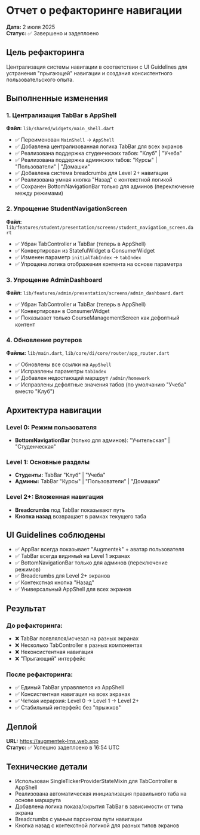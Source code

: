# Отчет о рефакторинге навигации

**Дата:** 2 июля 2025  
**Статус:** ✅ Завершено и задеплоено

## Цель рефакторинга

Централизация системы навигации в соответствии с UI Guidelines для устранения "прыгающей" навигации и создания консистентного пользовательского опыта.

## Выполненные изменения

### 1. Централизация TabBar в AppShell

**Файл:** `lib/shared/widgets/main_shell.dart`

- ✅ Переименован `MainShell` → `AppShell`
- ✅ Добавлена централизованная логика TabBar для всех экранов
- ✅ Реализована поддержка студенческих табов: "Клуб" | "Учеба"
- ✅ Реализована поддержка админских табов: "Курсы" | "Пользователи" | "Домашки"
- ✅ Добавлена система breadcrumbs для Level 2+ навигации
- ✅ Реализована умная кнопка "Назад" с контекстной логикой
- ✅ Сохранен BottomNavigationBar только для админов (переключение между режимами)

### 2. Упрощение StudentNavigationScreen

**Файл:** `lib/features/student/presentation/screens/student_navigation_screen.dart`

- ✅ Убран TabController и TabBar (теперь в AppShell)
- ✅ Конвертирован из StatefulWidget в ConsumerWidget
- ✅ Изменен параметр `initialTabIndex` → `tabIndex`
- ✅ Упрощена логика отображения контента на основе параметра

### 3. Упрощение AdminDashboard

**Файл:** `lib/features/admin/presentation/screens/admin_dashboard.dart`

- ✅ Убран TabController и TabBar (теперь в AppShell)
- ✅ Конвертирован в ConsumerWidget
- ✅ Показывает только CourseManagementScreen как дефолтный контент

### 4. Обновление роутеров

**Файлы:** `lib/main.dart`, `lib/core/di/core/router/app_router.dart`

- ✅ Обновлены все ссылки на `AppShell`
- ✅ Исправлены параметры `tabIndex`
- ✅ Добавлен недостающий маршрут `/admin/homework`
- ✅ Исправлены дефолтные значения табов (по умолчанию "Учеба" вместо "Клуб")

## Архитектура навигации

### Level 0: Режим пользователя
- **BottomNavigationBar** (только для админов): "Учительская" | "Студенческая"

### Level 1: Основные разделы
- **Студенты:** TabBar "Клуб" | "Учеба"  
- **Админы:** TabBar "Курсы" | "Пользователи" | "Домашки"

### Level 2+: Вложенная навигация
- **Breadcrumbs** под TabBar показывают путь
- **Кнопка назад** возвращает в рамках текущего таба

## UI Guidelines соблюдены

- ✅ AppBar всегда показывает "Augmentek" + аватар пользователя
- ✅ TabBar всегда видимый на Level 1 экранах
- ✅ BottomNavigationBar только для админов (переключение режимов)
- ✅ Breadcrumbs для Level 2+ экранов
- ✅ Контекстная кнопка "Назад"
- ✅ Универсальный AppShell для всех экранов

## Результат

### До рефакторинга:
- ❌ TabBar появлялся/исчезал на разных экранах
- ❌ Несколько TabController в разных компонентах
- ❌ Неконсистентная навигация
- ❌ "Прыгающий" интерфейс

### После рефакторинга:
- ✅ Единый TabBar управляется из AppShell
- ✅ Консистентная навигация на всех экранах
- ✅ Четкая иерархия: Level 0 → Level 1 → Level 2+
- ✅ Стабильный интерфейс без "прыжков"

## Деплой

**URL:** https://augmentek-lms.web.app  
**Статус:** ✅ Успешно задеплоено в 16:54 UTC

## Технические детали

- Использован SingleTickerProviderStateMixin для TabController в AppShell
- Реализована автоматическая инициализация правильного таба на основе маршрута
- Добавлена логика показа/скрытия TabBar в зависимости от типа экрана
- Breadcrumbs с умным парсингом пути навигации
- Кнопка назад с контекстной логикой для разных типов экранов 